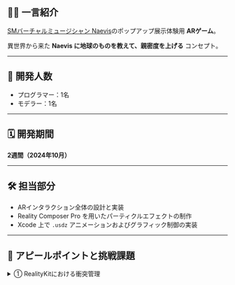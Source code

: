 ## 🧑‍🎤 一言紹介

[SMバーチャルミュージシャン Naevis](https://naevisofficial.com/)のポップアップ展示体験用 **ARゲーム**。

異世界から来た **Naevis に地球のものを教えて、親密度を上げる** コンセプト。

---

## 👥 開発人数

- プログラマー：1名  
- モデラー：1名  

---

## 🗓 開発期間

**2週間（2024年10月）**

---

## 🛠 担当部分

- ARインタラクション全体の設計と実装  
- Reality Composer Pro を用いたパーティクルエフェクトの制作  
- Xcode 上で `.usdz` アニメーションおよびグラフィック制御の実装  

---

## 🦦 アピールポイントと挑戦課題

<details>
<summary>① RealityKitにおける衝突管理</summary>

### 🔧 実装

キャラクターとアイテムが衝突した際に、アイテムが消えるように実装しました。
